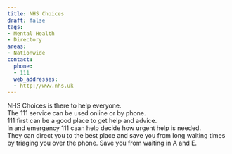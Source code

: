 ```yaml
---
title: NHS Choices
draft: false
tags:
- Mental Health
- Directory
areas:
- Nationwide
contact:
  phone:
  - 111
  web_addresses:
  - http://www.nhs.uk
---
```


NHS Choices is there to help everyone.   
The 111 service can be used online or by phone.  
111 first can be a good place to get help and advice.  
In and emergency 111 caan help decide how urgent help is needed.  
They can direct you to the best place and save you from long waiting times by triaging you over the phone.
Save you from waiting in A and E.